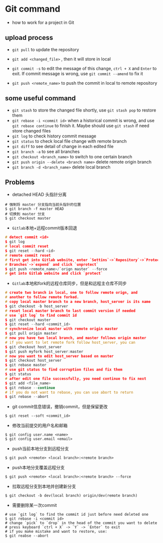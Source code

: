 # Git command

- how to work for a project in Git

## upload process

- `git pull` to update the repository

- `git add <changed_file>` , then it will store in local
- `git commit -s` to edit the message of this change, `ctrl + X`  and `Enter` to exit. If commit message is wrong, use `git commit --amend` to fix it
- `git push <remote_name>` to push the commit in local to remote repository

## some useful command

- `git stash` to store the changed file shortly, use `git stash pop` to restore them
- `git rebase -i <commit id>` when a historical commit is wrong, and use `git rebase continue` to finish it. Maybe should use `git stash` if need store changed files
- `git log` to check history commit message
- `git status` to check local file change with remote branch
- `git diff` to see detail of change in each edited file
- `git branch -a` to see all branches
- `git checkout <branch_name>` to switch to one certain branch
- `git push origin --delete <branch name>` delete remote origin branch
- `git branch -d <branch_name>` delete local branch

## Problems

- detached HEAD 头指针分离

```
# 强制将 master 分支指向当前头指针的位置
$ git branch -f master HEAD
# 切换到 master 分支
$ git checkout master
```

- `Gitlab`本地+远程commit版本回退
```c++
# detect commit <id>
$ git log
# local commit reset
$ git reset --hard <id>
# remote commit reset
# first get into Gitlab website, enter `Settins`->`Repository`->`Protected
# Branches`->`expend` and click `unprotect`
$ git push <remote_name>/`orign master` --force
# get into Gitlab website and click `protect`
```

- `Gitlab`本地和fork的远程仓库同步，但是和远程主仓库不同步
```c++
# create two branch in local, one to follow remote orign, and 
# another to follow remote forked. 
# copy local master branch to a new branch, host_server is its name
$ git checkout -b host_server
# reset local master branch to last commit version if needed
# use `git log` to find commit id
$ git checkout master
$ git reset --hard <commit_id>
# synchronize local master with remote origin master
$ git pull origin master
# now you have two local branch, and master follows origin master
# if you want to let remote fork follow host_server, you can
$ git checkout host_server
$ git push myfork host_server:master
# now you want to edit host_server based on master
$ git checkout host_server
$ git rebase master
# use git status to find corruption files and fix them
$ git status
# after edit one file successfully, you need continue to fix next
$ git add <file_name>
$ git rebase --continue
# if you do not want to rebase, you can use abort to return 
$ git rebase --abort
```

- git commit信息错误，撤销commit，但是保留更改
```
$ git reset --soft <commit_id>
```

- 修改当前提交的用户名和邮箱
```
$ git config user.name <name>
$ git config user.email <email>
```

- push当前本地分支到远程分支
```
$ git push <remote> <local branch>:<remote branch>
```

- push本地分支覆盖远程分支

```
$ git push <remote> <local branch>:<remote branch> --force
```

- 拉取远程分支到本地并创建新分支

```
$ git checkout -b dev(local branch) origin/dev(remote branch)
```

- 需要删除某一次commit

```
# use `git log` to find the commit id just before need deleted one
$ git rebase -i <commit id>
# change `pick` to `drop` in the head of the commit you want to delete
# press keyboard `ctrl + X` -> `Y` -> `Enter` to exit
# if you make mistake and want to restore, use:
$ git reabse --abort
```

